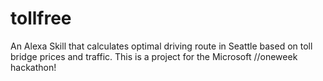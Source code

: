 # tollfree
An Alexa Skill that calculates optimal driving route in Seattle based on toll bridge prices and traffic. This is a project for the Microsoft //oneweek hackathon!
